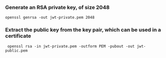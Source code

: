 ### Generate an RSA private key, of size 2048 
```openssl genrsa -out jwt-private.pem 2048```

### Extract the public key from the key pair, which can be used in a certificate
``` openssl rsa -in jwt-private.pem -outform PEM -pubout -out jwt-public.pem```